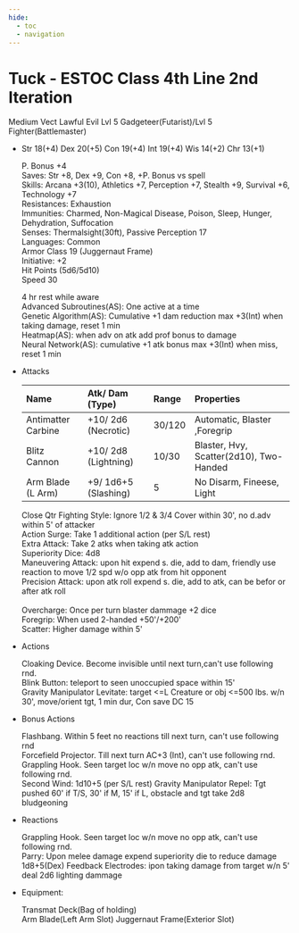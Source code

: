 ```yaml
---
hide:
  - toc
  - navigation
---
```


# Tuck - ESTOC Class 4th Line 2nd Iteration

Medium Vect Lawful Evil Lvl 5 Gadgeteer(Futarist)/Lvl 5 Fighter(Battlemaster)

<div class="grid cards" markdown>

-   Str 18(+4) Dex 20(+5) Con 19(+4) Int 19(+4) Wis 14(+2) Chr 13(+1)<br>

    P. Bonus +4<br>
    Saves: Str +8, Dex +9, Con +8, +P. Bonus vs spell<br>
    Skills: Arcana +3(10), Athletics +7, Perception +7, Stealth +9, Survival +6, Technology +7<br>
    Resistances: Exhaustion<br>
    Immunities: Charmed, Non-Magical Disease, Poison, Sleep, Hunger, Dehydration, Suffocation<br>
    Senses: Thermalsight(30ft), Passive Perception 17<br>
    Languages: Common<br>
    Armor Class 19 (Juggernaut Frame)<br>
    Initiative: +2<br>
    Hit Points (5d6/5d10)<br>
    Speed 30

    4 hr rest while aware<br>
    Advanced Subroutines(AS): One active at a time<br>
    Genetic Algorithm(AS): Cumulative +1 dam reduction max +3(Int) when taking damage, reset 1 min<br>
    Heatmap(AS): when adv on atk add prof bonus to damage<br>
    Neural Network(AS): cumulative +1 atk bonus max +3(Int) when miss, reset 1 min<br>

-   Attacks

    | Name                | Atk/ Dam (Type)      | Range  | Properties                              |
    | :-----------------  | :-----------------   |:------ | :-------------------------------------- |
    | Antimatter Carbine  | +10/ 2d6 (Necrotic)  | 30/120 | Automatic, Blaster ,Foregrip            |
    | Blitz Cannon        | +10/ 2d8 (Lightning) | 10/30  | Blaster, Hvy, Scatter(2d10), Two-Handed |
    | Arm Blade (L Arm)   | +9/ 1d6+5 (Slashing) | 5      | No Disarm, Fineese, Light               |

    Close Qtr Fighting Style: Ignore 1/2 & 3/4 Cover within 30', no d.adv within 5' of attacker<br>
    Action Surge: Take 1 additional action (per S/L rest)<br>
    Extra Attack: Take 2 atks when taking atk action<br>
    Superiority Dice: 4d8<br>
    Maneuvering Attack: upon hit expend s. die, add to dam, friendly use reaction to move 1/2 spd w/o opp atk from hit opponent<br>
    Precision Attack: upon atk roll expend s. die, add to atk, can be befor or after atk roll<br>    
    Overcharge: Once per turn blaster dammage +2 dice<br>
    Foregrip: When used 2-handed +50'/+200'<br>
    Scatter: Higher damage within 5'

</div>

<div class="grid cards" markdown>

-   Actions

    Cloaking Device. Become invisible until next turn,can't use following rnd.<br>
    Blink Button: teleport to seen unoccupied space within 15'<br>
    Gravity Manipulator Levitate: target <=L Creature or obj <=500 lbs. w/n 30', move/orient tgt, 1 min dur, Con save DC 15<br>

-   Bonus Actions

    Flashbang. Within 5 feet no reactions till next turn, can't use following rnd<br>
    Forcefield Projector. Till next turn AC+3 (Int), can't use following rnd.<br>
    Grappling Hook. Seen target loc w/n move no opp atk,  can't use following rnd.<br>
    Second Wind: 1d10+5 (per S/L rest)
    Gravity Manipulator Repel: Tgt pushed 60' if T/S, 30' if M, 15' if L, obstacle and tgt take 2d8 bludgeoning

-   Reactions

    Grappling Hook. Seen target loc w/n move no opp atk,  can't use following rnd.<br>
    Parry: Upon melee damage expend superiority die to reduce damage 1d8+5(Dex)
    Feedback Electrodes: ipon taking damage from target w/n 5' deal 2d6 lighting dammage<br>

-   Equipment:

    Transmat Deck(Bag of holding)<br>
    Arm Blade(Left Arm Slot)
    Juggernaut Frame(Exterior Slot)

</div>
